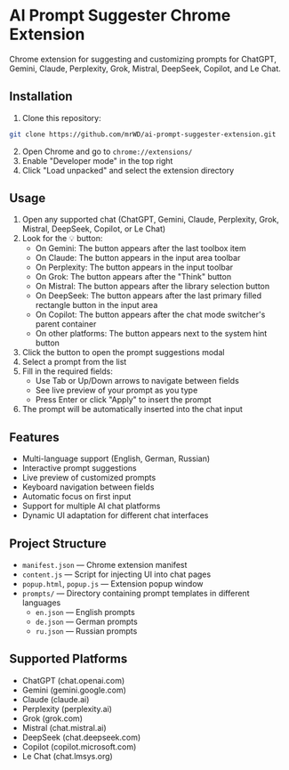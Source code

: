 # AI Prompt Suggester Chrome Extension

Chrome extension for suggesting and customizing prompts for ChatGPT, Gemini, Claude, Perplexity, Grok, Mistral, DeepSeek, Copilot, and Le Chat.

## Installation

1. Clone this repository:
```bash
git clone https://github.com/mrWD/ai-prompt-suggester-extension.git
```

2. Open Chrome and go to `chrome://extensions/`
3. Enable "Developer mode" in the top right
4. Click "Load unpacked" and select the extension directory

## Usage

1. Open any supported chat (ChatGPT, Gemini, Claude, Perplexity, Grok, Mistral, DeepSeek, Copilot, or Le Chat)
2. Look for the 💡 button:
   - On Gemini: The button appears after the last toolbox item
   - On Claude: The button appears in the input area toolbar
   - On Perplexity: The button appears in the input toolbar
   - On Grok: The button appears after the "Think" button
   - On Mistral: The button appears after the library selection button
   - On DeepSeek: The button appears after the last primary filled rectangle button in the input area
   - On Copilot: The button appears after the chat mode switcher's parent container
   - On other platforms: The button appears next to the system hint button
3. Click the button to open the prompt suggestions modal
4. Select a prompt from the list
5. Fill in the required fields:
   - Use Tab or Up/Down arrows to navigate between fields
   - See live preview of your prompt as you type
   - Press Enter or click "Apply" to insert the prompt
6. The prompt will be automatically inserted into the chat input

## Features

- Multi-language support (English, German, Russian)
- Interactive prompt suggestions
- Live preview of customized prompts
- Keyboard navigation between fields
- Automatic focus on first input
- Support for multiple AI chat platforms
- Dynamic UI adaptation for different chat interfaces

## Project Structure
- `manifest.json` — Chrome extension manifest
- `content.js` — Script for injecting UI into chat pages
- `popup.html`, `popup.js` — Extension popup window
- `prompts/` — Directory containing prompt templates in different languages
  - `en.json` — English prompts
  - `de.json` — German prompts
  - `ru.json` — Russian prompts

## Supported Platforms
- ChatGPT (chat.openai.com)
- Gemini (gemini.google.com)
- Claude (claude.ai)
- Perplexity (perplexity.ai)
- Grok (grok.com)
- Mistral (chat.mistral.ai)
- DeepSeek (chat.deepseek.com)
- Copilot (copilot.microsoft.com)
- Le Chat (chat.lmsys.org)
